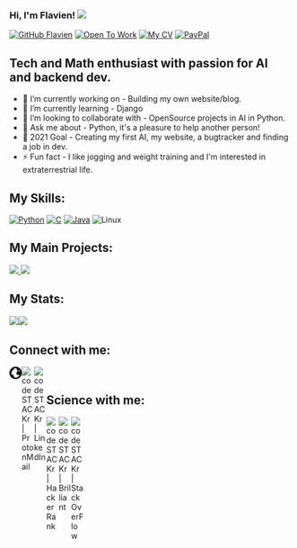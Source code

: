 ### Hi, I'm Flavien! <img src="https://media.giphy.com/media/hvRJCLFzcasrR4ia7z/giphy.gif" width="25px">
[![GitHub Flavien](https://img.shields.io/github/followers/flavienChamay?label=follow&style=social)](https://github.com/flavienChamay)
[![Open To Work](https://img.shields.io/badge/OpenToWork-YES-red?style=flat&logo=gravatar&logoColor=white)](https://www.linkedin.com/in/flavien-chamay-836804204)
[![My CV](https://img.shields.io/badge/CV-A_Taste_Of_Flavien-blue?style=flat&logo=markdown&logoColor=white)](https://flavienchamay.github.io/digital-cv-flavien_chamay/)
[![PayPal](https://img.shields.io/badge/PayPal-MyPayPalMe-green?style=flat&logo=PayPal)](https://www.paypal.com/paypalme/flavienChamay)


## Tech and Math enthusiast with passion for AI and backend dev.
- 🔭 I’m currently working on - Building my own website/blog.
- 🌱 I’m currently learning - Django
- 👯 I’m looking to collaborate with - OpenSource projects in AI in Python.
- 💬 Ask me about - Python, it's a pleasure to help another person!
- 🥅 2021 Goal - Creating my first AI, my website, a bugtracker and finding a job in dev.
- ⚡ Fun fact - I like jogging and weight training and I'm interested in extraterrestrial life.

## My Skills:
[![Python](https://img.shields.io/badge/Python-Python?style=flat&logo=python)](https://github.com/flavienChamay?tab=repositories&q=&type=&language=python)
[![C](https://img.shields.io/badge/C?style=flat&logo=C)](https://github.com/flavienChamay?tab=repositories&q=&type=&language=c)
[![Java](https://img.shields.io/badge/Java?style=flat&logo=Java&logoColor=007396)](https://github.com/flavienChamay?tab=repositories&q=&type=&language=java)
![Linux](https://img.shields.io/badge/Linux?style=flat&logo=Linux&logoColor=FCC624)

## My Main Projects:
<a href="https://github.com/flavienChamay/Simple-Blockchain">
<img height="150px" src="https://github-readme-stats.vercel.app/api/pin/?username=flavienChamay&repo=Simple-Blockchain&theme=algolia&show_icons=true" />
</a>
<a href="https://github.com/flavienChamay/PyTacToe">
<img height="150px" src="https://github-readme-stats.vercel.app/api/pin/?username=flavienChamay&repo=PyTacToe&theme=algolia&show_icons=true" />
</a>

## My Stats:
<a href="https://github.com/flavienChamay?tab=repositories"><img height="165px" src="https://github-readme-stats.vercel.app/api?username=flavienChamay&count_private=true&include_all_commits=true&theme=algolia&show_icons=true" /><!-- wi*quL3fcV --><img height="165px" src="https://github-readme-stats.vercel.app/api/top-langs/?username=flavienChamay&layout=compact&theme=algolia" /></a>

## Connect with me:
[<img align="left" alt="codeSTACKr.com" width="22px" src="https://raw.githubusercontent.com/iconic/open-iconic/master/svg/globe.svg" />][website]
[<img align="left" alt="codeSTACKr | ProtonMail" width="22px" src="https://simpleicons.org/icons/protonmail.svg" />][protonmail]
[<img align="left" alt="codeSTACKr | LinkedIn" width="22px" src="https://cdn.jsdelivr.net/npm/simple-icons@v3/icons/linkedin.svg" />][linkedin]
<br />
## Science with me:
[<img align="left" alt="codeSTACKr | HackerRank" width="22px" src="https://cdn.jsdelivr.net/npm/simple-icons@v3/icons/hackerrank.svg" />][hackerrank]
[<img align="left" alt="codeSTACKr | Brilliant" width="22px" src="https://upload.wikimedia.org/wikipedia/en/8/81/Brilliant_Logo.svg" />][brilliant]
[<img align="left" alt="codeSTACKr | StackOverFlow" width="22px" src="https://cdn.jsdelivr.net/npm/simple-icons@v3/icons/stackoverflow.svg" />][stackoverflow]
<br />

<!-- Optional if you have blogs -->
<!-- ## Latest blog posts: -->
<!-- BLOG-POST-LIST:START -->
<!-- BLOG-POST-LIST:END -->

<!-- This section you create this variables that are used above -->
[website]: https://duckduckgo.com
[linkedin]: https://www.linkedin.com/in/flavien-chamay-836804204
[protonmail]: mailto:flavien.chamay@protonmail.com
[hackerrank]: https://www.hackerrank.com/flavien_chamay
[brilliant]: https://brilliant.org/profile/flavien-kmc04m/about/
[stackoverflow]: https://stackoverflow.com/users/7347010/flavien-chamay?tab=profile
